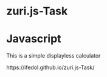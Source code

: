 # zuri.js-Task
<h1> Javascript</h1>
  <p>This is a simple displayless calculator</p>
<link> https://ifedol.github.io/zuri.js-Task/</link>
